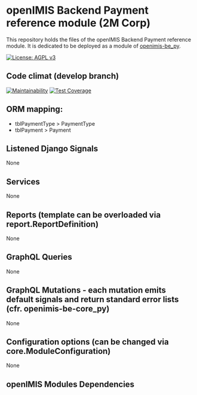 # openIMIS Backend Payment reference module (2M Corp)

This repository holds the files of the openIMIS Backend Payment reference module. It is dedicated to be deployed as a module of [openimis-be_py](https://github.com/openimis/openimis-be_py).

[![License: AGPL v3](https://img.shields.io/badge/License-AGPL%20v3-blue.svg)](https://www.gnu.org/licenses/agpl-3.0)

## Code climat (develop branch)

[![Maintainability](https://img.shields.io/codeclimate/maintainability/openimis/openimis-be-policy_py.svg)](https://codeclimate.com/github/openimis/openimis-be-contribution_py/maintainability)
[![Test Coverage](https://img.shields.io/codeclimate/coverage/openimis/openimis-be-contribution_py.svg)](https://codeclimate.com/github/openimis/openimis-be-contribution_py)

## ORM mapping:

* tblPaymentType > PaymentType
* tblPayment > Payment

## Listened Django Signals

None

## Services

None

## Reports (template can be overloaded via report.ReportDefinition)

None

## GraphQL Queries

None

## GraphQL Mutations - each mutation emits default signals and return standard error lists (cfr. openimis-be-core_py)

None

## Configuration options (can be changed via core.ModuleConfiguration)

None

## openIMIS Modules Dependencies
